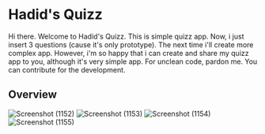 # Hadid's Quizz
Hi there. Welcome to Hadid's Quizz. This is simple quizz app. Now, i just insert 3 questions (cause it's only prototype). The next time i'll create more complex app.
However, i'm so happy that i can create and share my quizz app to you, although it's very simple app. For unclean code, pardon me. You can contribute for the development. 

## Overview
![Screenshot (1152)](https://github.com/InitialH14/Fun-Projects/assets/137972935/41489e08-6ded-4d30-a125-68f6446f2ba9)
![Screenshot (1153)](https://github.com/InitialH14/Fun-Projects/assets/137972935/18ad00b6-0509-40ed-b889-a83e3af00856)
![Screenshot (1154)](https://github.com/InitialH14/Fun-Projects/assets/137972935/c28266dd-981d-4ef3-aff3-2a1839928b80)
![Screenshot (1155)](https://github.com/InitialH14/Fun-Projects/assets/137972935/4874966d-6165-49b9-934b-7e8ae7e4820f)
